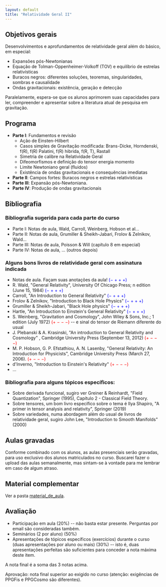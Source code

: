 ```yaml
---
layout: default
title: "Relatividade Geral II"
---
```

## Objetivos gerais

Desenvolvimentos e aprofundamentos de relatividade geral além do básico, em especial: 
* Expansões pós-Newtonianas
* Equação de Tolman-Oppenheimer-Volkoff (TOV) e equilíbrio de estrelas relativísticas
* Buracos negros: diferentes soluções, teoremas, singularidades, sombras e causalidade
* Ondas gravitacionais: existência, geração e detecção

Paralelamente, espera-se que os alunos aprimorem suas capacidades para ler, compreender e apresentar sobre a literatura atual de pesquisa em gravitação.

## Programa
 - **Parte I**: Fundamentos e revisão
   - Ação de Einsten-Hilbert 
   - Casos simples de Gravitação modificada: Brans-Dicke, Horndenski, f(R), f(R) Palatini, f(R) hibrida, f(R, T), Rastall
   - Simetria de calibre na Relatividade Geral
   - Difeomorfismos e definição do tensor energia momento
   - Limite Newtoniano geral (fluidos)
   - Existência de ondas gravitacionais e consequências imediatas
  - **Parte II**: Campos fortes: Buracos negros e estrelas relativísticas
  - **Parte III**: Expansão pós-Newtoniana. 
  - **Parte IV**: Produção de ondas gravitacionais 

## Bibliografia

### Bibliografia sugerida para cada parte do curso
  - Parte I: Notas de aula, Wald, Carroll, Weinberg, Hobson et al...
  - Parte II: Notas de aula, Grumiller & Sheikh-Jabari, Frolov & Zelnikov, Wald...
  - Parte III: Notas de aula, Poisson & Will (capítulo 8 em especial)
  - Parte IV: Notas de aula, ... (outros depois)

### Alguns bons livros de relatividade geral com assinatura indicada

* Notas de aula. Façam suas anotações da aula! <span style="color: blue;">(&minus; + + +)</span>
* R. Wald, "General Relativity", University Of Chicago Press; n edition (June 15, 1984) <span style="color: blue;">(&minus; + + +)</span>
* Carroll, "An Introduction to General Relativity" <span style="color: blue;"> (&minus; + + +)</span>
* Frolov & Zelnikov, "Introduction to Black Hole Physics" <span style="color: blue;">(&minus; + + +)</span>
* Grumiller & Sheikh-Jabari, "Black Hole physics" <span style="color: blue;">(&minus; + + +)</span>
* Hartle, "An Introduction to Einstein's General Relativity" <span style="color: blue;">(&minus; + + +)</span>
* S. Weinberg, "Gravitation and Cosmology", John Wiley & Sons, Inc.; 1 edition (July 1972) <span style="color: red;">(+ &minus; &minus; &minus;)</span> -- e sinal do tensor de Riemann diferente do usual
* J. Plebanski & A. Krasinski, "An introduction to General Relativity and Cosmology" , Cambridge University Press (September 13, 2012) <span style="color: red;">(+ &minus; &minus; &minus;)</span>
* ​M. P. Hobson, G. P. Efstathiou, A. N. Lasenby, "General Relativity: An Introduction for Physicists", Cambridge University Press (March 27, 2006).​ <span style="color: red;">(+ &minus; &minus; &minus;)</span>
* d'Inverno, "Introduction to Einstein's Relativity" <span style="color: red;">(+ &minus; &minus; &minus;)</span>
* ...

### Bibliografia para alguns tópicos específicos:
* Sobre derivada funcional, sugiro ver Greiner & Reinhardt, "Field Quantization", Springer (1995), Capítulo 2 - Classical Field Theory.
* Sobre tensores, um bom livro específico sobre o tema é Ilya Shapiro, "A primer in tensor analysis and relativity", Springer (2019)
* Sobre variedades, numa abordagem além do usual de livros de relatividade geral, sugiro John Lee, "Introduction to Smooth Manifolds" (2000)

## Aulas gravadas

Conforme combinado com os alunos, as aulas presenciais serão gravadas, para uso exclusivo dos alunos matriculados no curso. Buscarei fazer o upload das aulas semanalmente, mas sintam-se à vontade para me lembrar em caso de algum atraso.

## Material complementar

Ver a pasta [material_de_aula](https://github.com/davi-rodrigues/GRII-2024/tree/main/material_de_aula). 

## Avaliação
* Participação em aula (20%) -- não basta estar presente. Perguntas por email são  consideradas também.
* Seminários (2 por aluno) (50%)
* Apresentações de tópicos específicos (exercícios) durante o curso (duas apresentações por aluno ou mais) (30%) -- isto é, duas apresentações perfeitas são suficientes para conceder a nota máxima deste item.

A nota final é a soma das 3 notas acima.

Aprovação: nota final superior ao exigido no curso (atenção: exigências de PPGFis e PPGCosmo são diferentes).


